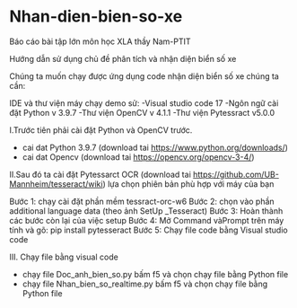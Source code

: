 # Nhan-dien-bien-so-xe
Báo cáo bài tập lớn môn học XLA thầy Nam-PTIT

Hướng dẫn sử dụng chủ đề phân tích và nhận diện biển số xe

Chúng ta muốn chạy được ứng dụng code nhận diện biển số xe chúng ta cần:
 
IDE và thư viện máy chạy demo sử:
-Visual studio code 17
-Ngôn ngữ cài đặt Python v 3.9.7
-Thư viện OpenCV v 4.1.1
-Thư viện Pytessract v5.0.0

I.Trước tiên phải cài đặt Python và OpenCV trước. 
- cai dat Python 3.9.7 (download tai https://www.python.org/downloads/) 
- cai dat Opencv (download tai https://opencv.org/opencv-3-4/)

II.Sau đó ta cài đặt Pytessarct OCR (download tai https://github.com/UB-Mannheim/tesseract/wiki)
lựa chọn phiên bản phù hợp với máy của bạn

Bước 1: chạy cài đặt phần mềm tessract-orc-w6
Bước 2: chọn vào phần additional language data (theo ảnh SetUp _Tesseract)
Bước 3: Hoàn thành các bước còn lại của việc setup
Bước 4: Mở Command vàPrompt trên máy tính và gõ: pip install pytesseract
Bước 5: Chạy file code bằng Visual studio code

III. Chạy file bằng visual code 
- chạy file Doc_anh_bien_so.py bấm f5 và chọn chạy file bằng Python file
- chạy file Nhan_bien_so_realtime.py bấm f5 và chọn chạy file bằng Python file

